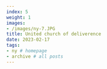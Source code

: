 ```yaml
---
index: 5
weight: 1
images:
- /images/ny-7.JPG
title: United church of deliverence
date: 2023-02-17
tags:
- ny # homepage
- archive # all posts
---
```

